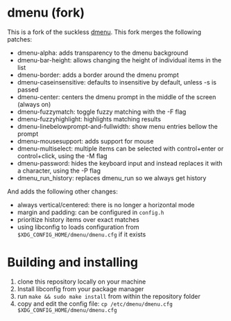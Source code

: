 dmenu (fork)
============

This is a fork of the suckless [dmenu](https://tools.suckless.org/dmenu). This fork merges the following patches: 

- dmenu-alpha: adds transparency to the dmenu background
- dmenu-bar-height: allows changing the height of individual items in the list
- dmenu-border: adds a border around the dmenu prompt
- dmenu-caseinsensitive: defaults to insensitive by default, unless -s is passed
- dmenu-center: centers the dmenu prompt in the middle of the screen (always on)
- dmenu-fuzzymatch: toggle fuzzy matching with the -F flag
- dmenu-fuzzyhighlight: highlights matching results
- dmenu-linebelowprompt-and-fullwidth: show menu entries bellow the prompt
- dmenu-mousesupport: adds support for mouse 
- dmenu-multiselect: multiple items can be selected with control+enter or control+click, using the -M flag
- dmenu-password: hides the keyboard input and instead replaces it with a character, using the -P flag
- dmenu_run_history: replaces dmenu_run so we always get history 

And adds the following other changes: 
- always vertical/centered: there is no longer a horizontal mode
- margin and padding: can be configured in `config.h`
- prioritize history items over exact matches
- using libconfig to loads configuration from `$XDG_CONFIG_HOME/dmenu/dmenu.cfg` if it exists


Building and installing
=======================

1. clone this repository locally on your machine
2. Install libconfig from your package manager
3. run `make && sudo make install` from within the repository folder
4. copy and edit the config file: `cp /etc/dmenu/dmenu.cfg $XDG_CONFIG_HOME/dmenu/dmenu.cfg`

